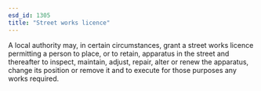 ```yaml
---
esd_id: 1305
title: "Street works licence"
---
```


A local authority may, in certain circumstances, grant a street works licence permitting a person to place, or to retain, apparatus in the street and thereafter to inspect, maintain, adjust, repair, alter or renew the apparatus, change its position or remove it and to execute for those purposes any works required.

